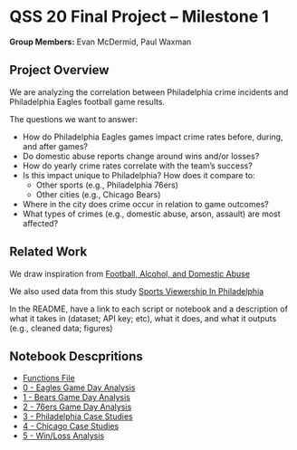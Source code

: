 # QSS 20 Final Project – Milestone 1

**Group Members:** Evan McDermid, Paul Waxman 

## Project Overview

We are analyzing the correlation between Philadelphia crime incidents and Philadelphia Eagles football game results.

The questions we want to answer:

- How do Philadelphia Eagles games impact crime rates before, during, and after games?
- Do domestic abuse reports change around wins and/or losses?
- How do yearly crime rates correlate with the team’s success?
- Is this impact unique to Philadelphia? How does it compare to:
  - Other sports (e.g., Philadelphia 76ers)
  - Other cities (e.g., Chicago Bears)
- Where in the city does crime occur in relation to game outcomes?
- What types of crimes (e.g., domestic abuse, arson, assault) are most affected?


## Related Work

We draw inspiration from [Football, Alcohol, and Domestic Abuse](https://www.sciencedirect.com/science/article/pii/S004727272300213X)

We also used data from this study [Sports Viewership In Philadelphia](https://d101vc9winf8ln.cloudfront.net/documents/49536/original/Sports_Viewership_in_the_Philadelphia-Camden-Wilmington__PA-NJ-DE-MD_Metropolitan_Area.pdf?1714499267)


In the README, have a link to each script or notebook and a description of what it takes in (dataset; API key; etc), 
what it does, and what it outputs (e.g., cleaned data; figures)

## Notebook Descpritions 
- [Functions File](https://github.com/pwax1120/mcdermid_waxman_final_project/blob/main/code/utils.ipynb)
- [0 - Eagles Game Day Analysis](https://github.com/pwax1120/mcdermid_waxman_final_project/blob/main/code/00_eagles_gameday_analysis.ipynb)
- [1 - Bears Game Day Analysis](https://github.com/pwax1120/mcdermid_waxman_final_project/blob/main/code/01_bears_gameday_analysis.ipynb)
- [2 - 76ers Game Day Analysis](https://github.com/pwax1120/mcdermid_waxman_final_project/blob/main/code/02_sixers_gameday_analysis.ipynb)
- [3 - Philadelphia Case Studies](https://github.com/pwax1120/mcdermid_waxman_final_project/blob/main/code/03_philly_casestudies.ipynb)
- [4 - Chicago Case Studies](https://github.com/pwax1120/mcdermid_waxman_final_project/blob/main/code/04_chicago_casestudies.ipynb)
- [5 - Win/Loss Analysis](https://github.com/pwax1120/mcdermid_waxman_final_project/blob/main/code/05_win_loss_analysis.ipynb)
  

